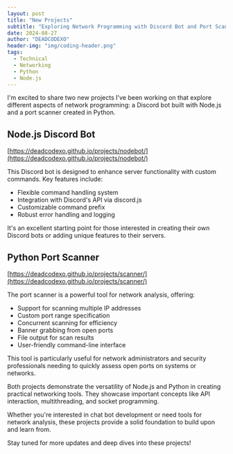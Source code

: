```yaml
---
layout: post
title: "New Projects"
subtitle: "Exploring Network Programming with Discord Bot and Port Scanner"
date: 2024-08-27
author: "DEADCODEXO"
header-img: "img/coding-header.png"
tags:
  - Technical
  - Networking
  - Python
  - Node.js
---
```


I'm excited to share two new projects I've been working on that explore different aspects of network programming: a Discord bot built with Node.js and a port scanner created in Python.

## Node.js Discord Bot

[https://deadcodexo.github.io/projects/nodebot/](https://deadcodexo.github.io/projects/nodebot/)

This Discord bot is designed to enhance server functionality with custom commands. Key features include:

- Flexible command handling system
- Integration with Discord's API via discord.js
- Customizable command prefix
- Robust error handling and logging

It's an excellent starting point for those interested in creating their own Discord bots or adding unique features to their servers.

## Python Port Scanner

[https://deadcodexo.github.io/projects/scanner/](https://deadcodexo.github.io/projects/scanner/)

The port scanner is a powerful tool for network analysis, offering:

- Support for scanning multiple IP addresses
- Custom port range specification
- Concurrent scanning for efficiency
- Banner grabbing from open ports
- File output for scan results
- User-friendly command-line interface

This tool is particularly useful for network administrators and security professionals needing to quickly assess open ports on systems or networks.

Both projects demonstrate the versatility of Node.js and Python in creating practical networking tools. They showcase important concepts like API interaction, multithreading, and socket programming.

Whether you're interested in chat bot development or need tools for network analysis, these projects provide a solid foundation to build upon and learn from.

Stay tuned for more updates and deep dives into these projects!
